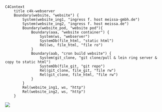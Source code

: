 
```mermaid

C4Context
    title c4k-webserver
    Boundary(website, "website") {
        System(website_ing1, "ingress f. host meissa-gmbh.de")
        System(website_ing2, "ingress f. host meissa.de")
        Boundary(website_pod, "website pod"){
            Boundary(aaa, "website container") {
                System(ws, "webserver")
                SystemDb(file_html, "static html")
                Rel(ws, file_html, "file ro")
            }
            Boundary(aab, "cron build website") {
                System(git_clone, "git clone/pull & lein ring server & copy to static html")
                SystemDb(file_git, "git repo")
                Rel(git_clone, file_git, "file rw")
                Rel(git_clone, file_html, "file rw")
            }           
        }
        Rel(website_ing1, ws, "http")
        Rel(website_ing2, ws, "http")        
    }

```
[![](https://mermaid.ink/img/pako:eNqNU8tugzAQ_JWVD1UqJaka5cSxSX-guSIhgxewamxkL01RxL_XQFExSdr6gtee2ccMvrDMCGQRO-wPRhN-UqzBL5KkELL9--aMqUP7gXa8eDGNFty2q_5cEq4hZt_bmD3CZUT169Q6wmrCJVIXzz3Yfy06B_kWSuMIKpTO8U1RpeVW9Dl-y7C7n2FJXjaa1EbMmgUfevys34DEOZ-DM68Nl9qLEM647NRNpFGxeT8h9JiucqkwKalSPccRJ5lBH95kvaEasgekPgBrrgjd3aHSnpZZoyFtpBJw27nFVIWkJFNGD177AIbgqW6UggdQKDVY7wmMQ_ujzNQtkIG_hgql8JmnAhZrc1eGWTtz3ijG-d-0UMRrXjfb_9zMpB0sCX7u0f6SqA6yLYC7BTAs4guwNavQVlwK_y4HW2JGJVbepshvBea8URSzWHce2tSCE74KScayKOfK4Zrxhsyp1RmLyDY4gY6SF5ZX42H3BTITMPU)](https://mermaid.live/edit#pako:eNqNU8tugzAQ_JWVD1UqJaka5cSxSX-guSIhgxewamxkL01RxL_XQFExSdr6gtee2ccMvrDMCGQRO-wPRhN-UqzBL5KkELL9--aMqUP7gXa8eDGNFty2q_5cEq4hZt_bmD3CZUT169Q6wmrCJVIXzz3Yfy06B_kWSuMIKpTO8U1RpeVW9Dl-y7C7n2FJXjaa1EbMmgUfevys34DEOZ-DM68Nl9qLEM647NRNpFGxeT8h9JiucqkwKalSPccRJ5lBH95kvaEasgekPgBrrgjd3aHSnpZZoyFtpBJw27nFVIWkJFNGD177AIbgqW6UggdQKDVY7wmMQ_ujzNQtkIG_hgql8JmnAhZrc1eGWTtz3ijG-d-0UMRrXjfb_9zMpB0sCX7u0f6SqA6yLYC7BTAs4guwNavQVlwK_y4HW2JGJVbepshvBea8URSzWHce2tSCE74KScayKOfK4Zrxhsyp1RmLyDY4gY6SF5ZX42H3BTITMPU)